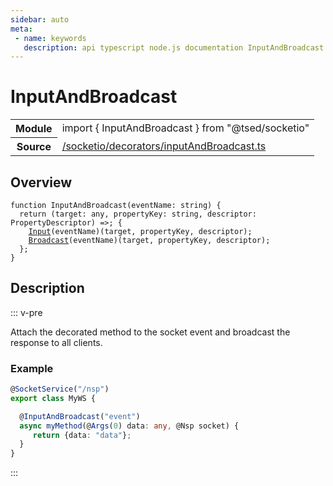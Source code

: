 ```yaml
---
sidebar: auto
meta:
 - name: keywords
   description: api typescript node.js documentation InputAndBroadcast decorator
---
```

# InputAndBroadcast <Badge text="Decorator" type="decorator"/>
<!-- Summary -->
<section class="symbol-info"><table class="is-full-width"><tbody><tr><th>Module</th><td><div class="lang-typescript"><span class="token keyword">import</span> { InputAndBroadcast }&nbsp;<span class="token keyword">from</span>&nbsp;<span class="token string">"@tsed/socketio"</span></div></td></tr><tr><th>Source</th><td><a href="https://github.com/Romakita/ts-express-decorators/blob/v4.30.1/src//socketio/decorators/inputAndBroadcast.ts#L0-L0">/socketio/decorators/inputAndBroadcast.ts</a></td></tr></tbody></table></section>

<!-- Overview -->
## Overview


<pre><code class="typescript-lang ">function <span class="token function">InputAndBroadcast</span><span class="token punctuation">(</span>eventName<span class="token punctuation">:</span> <span class="token keyword">string</span><span class="token punctuation">)</span> <span class="token punctuation">{</span>
  return <span class="token punctuation">(</span>target<span class="token punctuation">:</span> <span class="token keyword">any</span><span class="token punctuation">,</span> propertyKey<span class="token punctuation">:</span> <span class="token keyword">string</span><span class="token punctuation">,</span> descriptor<span class="token punctuation">:</span> PropertyDescriptor<span class="token punctuation">)</span> =&gt<span class="token punctuation">;</span> <span class="token punctuation">{</span>
    <span class="token function"><a href="/api/socketio/decorators/Input.html"><span class="token">Input</span></a></span><span class="token punctuation">(</span>eventName<span class="token punctuation">)</span><span class="token punctuation">(</span>target<span class="token punctuation">,</span> propertyKey<span class="token punctuation">,</span> descriptor<span class="token punctuation">)</span><span class="token punctuation">;</span>
    <span class="token function"><a href="/api/socketio/decorators/Broadcast.html"><span class="token">Broadcast</span></a></span><span class="token punctuation">(</span>eventName<span class="token punctuation">)</span><span class="token punctuation">(</span>target<span class="token punctuation">,</span> propertyKey<span class="token punctuation">,</span> descriptor<span class="token punctuation">)</span><span class="token punctuation">;</span>
  <span class="token punctuation">}</span><span class="token punctuation">;</span>
<span class="token punctuation">}</span>
</code></pre>



<!-- Description -->
## Description

::: v-pre

Attach the decorated method to the socket event and broadcast the response to all clients.

### Example

```typescript
@SocketService("/nsp")
export class MyWS {

  @InputAndBroadcast("event")
  async myMethod(@Args(0) data: any, @Nsp socket) {
     return {data: "data"};
  }
}
```


:::
